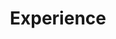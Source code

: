 ---
title: Experience
draft: false
experiences:
  - title: Software Developer Intern
    organization:
      name: SOTI
      url: https://www.soti.net/about/about-us
    dates: January 2022 - August 2022 (8 months)
    location: Waterloo, Ontario
    writeup: >
      * Nothing yet.

weight: 2
widget:
  handler: experiences

  # Options: sm, md, lg and xl. Default is md.
  width: lg

  sidebar:
    # Options: left and right. Leave blank to hide.
    position: left
    # Options: sm, md, lg and xl. Default is md.
    scale: md
  
  background:
    # Options: primary, secondary, tertiary or any valid color value. Default is primary.
    color:
    image:
    # Options: auto, cover and contain. Default is auto.
    size:
    # Options: center, top, right, bottom, left.
    position:
    # Options: fixed, local, scroll.
    attachment: 
---